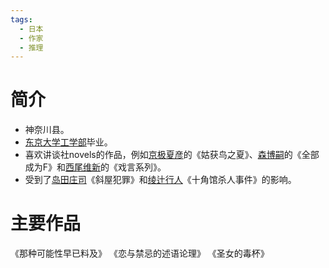 ```yaml
---
tags:
  - 日本
  - 作家
  - 推理
---
```

# 简介

- 神奈川县。
- [东京大学](东京大学.md)[工学部](工学部.md)毕业。
- 喜欢讲谈社novels的作品，例如[京极夏彦](京极夏彦.md)的《姑获鸟之夏》、[森博嗣](森博嗣.md)的《全部成为F》和[西尾维新](西尾维新.md)的《戏言系列》。
- 受到了[岛田庄司](岛田庄司.md)《斜屋犯罪》和[绫辻行人](绫辻行人.md)《十角馆杀人事件》的影响。
# 主要作品

《那种可能性早已料及》
《恋与禁忌的述语论理》
《圣女的毒杯》